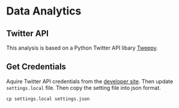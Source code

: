 # Data Analytics

## Twitter API
This analysis is based on a Python Twitter API libary [Tweepy](https://github.com/tweepy/tweepy).

## Get Credentials
Aquire Twitter API credentials from the [developer site](https://dev.twitter.com).
Then update ```settings.local``` file. Then copy the setting file into json format.

```
cp settings.local settings.json
```
